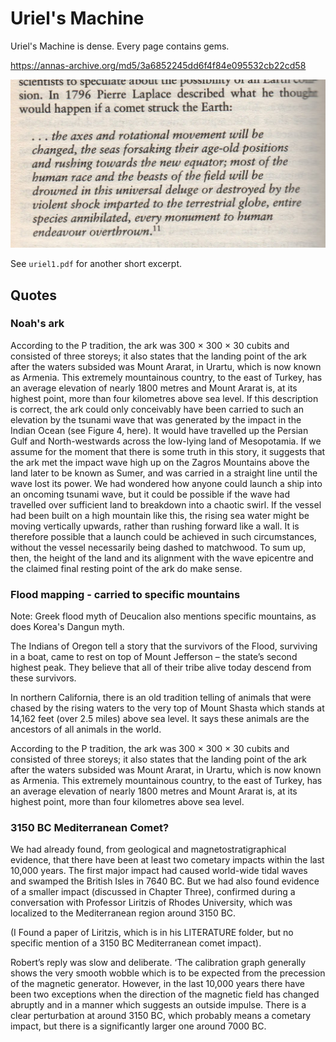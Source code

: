 # Uriel's Machine

Uriel's Machine is dense. Every page contains gems.

https://annas-archive.org/md5/3a6852245dd6f4f84e095532cb22cd58

![x](img/uriel.jpg "")

See `uriel1.pdf` for another short excerpt.

## Quotes

### Noah's ark

According to the P tradition, the ark was 300 × 300 × 30 cubits and consisted of three storeys; it also states that the landing point of the ark after the waters subsided was Mount Ararat, in Urartu, which is now known as Armenia. This extremely mountainous country, to the east of Turkey, has an average elevation of nearly 1800 metres and Mount Ararat is, at its highest point, more than four kilometres above sea level. If this description is correct, the ark could only conceivably have been carried to such an elevation by the tsunami wave that was generated by the impact in the Indian Ocean (see Figure 4, here). It would have travelled up the Persian Gulf and North-westwards across the low-lying land of Mesopotamia. If we assume for the moment that there is some truth in this story, it suggests that the ark met the impact wave high up on the Zagros Mountains above the land later to be known as Sumer, and was carried in a straight line until the wave lost its power. We had wondered how anyone could launch a ship into an oncoming tsunami wave, but it could be possible if the wave had travelled over sufficient land to breakdown into a chaotic swirl. If the vessel had been built on a high mountain like this, the rising sea water might be moving vertically upwards, rather than rushing forward like a wall. It is therefore possible that a launch could be achieved in such circumstances, without the vessel necessarily being dashed to matchwood. To sum up, then, the height of the land and its alignment with the wave epicentre and the claimed final resting point of the ark do make sense.

### Flood mapping - carried to specific mountains

Note: Greek flood myth of Deucalion also mentions specific mountains, as does Korea's Dangun myth.

The Indians of Oregon tell a story that the survivors of the Flood, surviving in a boat, came to rest on top of Mount Jefferson – the state’s second highest peak. They believe that all of their tribe alive today descend from these survivors.

In northern California, there is an old tradition telling of animals that were chased by the rising waters to the very top of Mount Shasta which stands at 14,162 feet (over 2.5 miles) above sea level. It says these animals are the ancestors of all animals in the world.

According to the P tradition, the ark was 300 × 300 × 30 cubits and consisted of three storeys; it also states that the landing point of the ark after the waters subsided was Mount Ararat, in Urartu, which is now known as Armenia. This extremely mountainous country, to the east of Turkey, has an average elevation of nearly 1800 metres and Mount Ararat is, at its highest point, more than four kilometres above sea level.

### 3150 BC Mediterranean Comet?

We had already found, from geological and magnetostratigraphical evidence, that there have been at least two cometary impacts within the last 10,000 years. The first major impact had caused world-wide tidal waves and swamped the British Isles in 7640 BC. But we had also found evidence of a smaller impact (discussed in Chapter Three), confirmed during a conversation with Professor Liritzis of Rhodes University, which was localized to the Mediterranean region around 3150 BC.

(I Found a paper of Liritzis, which is in his LITERATURE folder, but no specific mention of a 3150 BC Mediterranean comet impact).

Robert’s reply was slow and deliberate. ‘The calibration graph generally shows the very smooth wobble which is to be expected from the precession of the magnetic generator. However, in the last 10,000 years there have been two exceptions when the direction of the magnetic field has changed abruptly and in a manner which suggests an outside impulse. There is a clear perturbation at around 3150 BC, which probably means a cometary impact, but there is a significantly larger one around 7000 BC.
